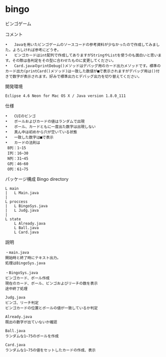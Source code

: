 # bingo

ビンゴゲーム

コメント

	•	Javaを用いたビンゴゲームのソースコードの参考資料が少なかったので作成してみました。よろしければ参考にどうぞ。
	•	ビンゴカードはint配列で作成してありますがStringやListを使うのも面白いと思います。その際は各判定をその型に合わせたものに変更してください。
	•	Card.javaのprintDebug()メソッドはデバッグ用のカード出力メソッドです。標準のカード出力(printCard()メソッド)は一致した数値が■で表示されますがデバッグ用は()付きで数字が表示されます。好みで標準出力とデバッグ出力を切り替えてください。


開発環境

	Eclipse 4.6 Neon for Mac OS X / Java version 1.8.0_111



仕様

	•	CUIのビンゴ
	•	ボールおよびカードの値はランダムで出現
	•	ボール、カードともに一度出た数字は出現しない
	•	真ん中は初めから穴が空いている状態
	•	一致した数字は■で表示
	•	カードの法則は
	 B列：1~15
	 I列：16~30
	 N列：31~45
	 G列：46~60
	 O列：61~75

パッケージ構成
Bingo directory

	L main
	|   L Main.java
	|
	L proccess
	|   L BingoSys.java
	|   L Judg.java
	|
	L state
	    L Already.java
	    L Ball.java
	    L Card.java

説明

	・main.java
	開始時と終了時にテキスト出力。
	処理はBingoSys.java

	・BingoSys.java
	ビンゴカード、ボール作成
	現在のカード、ボール、ビンゴおよびリーチの数を表示
	途中終了処理

	Judg.java
	ビンゴ、リーチ判定
	ビンゴカードの位置とボールの値が一致しているか判定

	Already.java
	既出の数字が出ていないか確認

	Ball.java
	ランダムな1~75のボールを作成

	Card.java
	ランダムな1~75の値をセットしたカードの作成、表示

